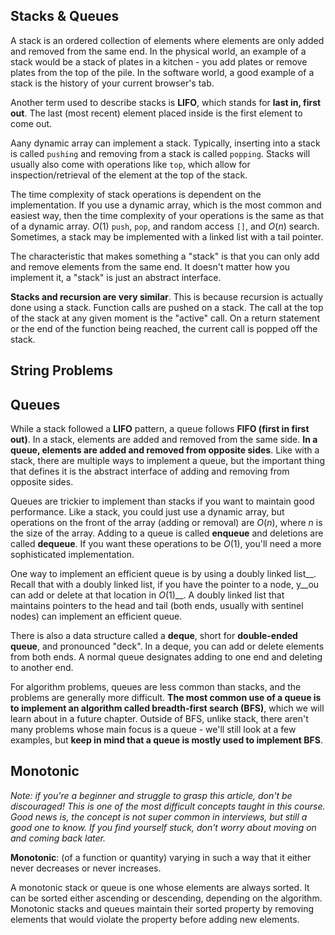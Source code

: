 ## Stacks & Queues
A stack is an ordered collection of elements where elements are only added and removed from the same end. In the physical world, an example of a stack would be a stack of plates in a kitchen - you add plates or remove plates from the top of the pile. In the software world, a good example of a stack is the history of your current browser's tab.

Another term used to describe stacks is __LIFO__, which stands for __last in, first out__. The last (most recent) element placed inside is the first element to come out.

Aany dynamic array can implement a stack. Typically, inserting into a stack is called `pushing` and removing from a stack is called `popping`. Stacks will usually also come with operations like `top`, which allow for inspection/retrieval of the element at the top of the stack.

The time complexity of stack operations is dependent on the implementation. If you use a dynamic array, which is the most common and easiest way, then the time complexity of your operations is the same as that of a dynamic array. $O(1)$ `push`, `pop`, and random access `[]`, and $O(n)$ search. Sometimes, a stack may be implemented with a linked list with a tail pointer.

The characteristic that makes something a "stack" is that you can only add and remove elements from the same end. It doesn't matter how you implement it, a "stack" is just an abstract interface.

__Stacks and recursion are very similar__. This is because recursion is actually done using a stack. Function calls are pushed on a stack. The call at the top of the stack at any given moment is the "active" call. On a return statement or the end of the function being reached, the current call is popped off the stack.

## String Problems

## Queues
While a stack followed a __LIFO__ pattern, a queue follows __FIFO (first in first out)__. In a stack, elements are added and removed from the same side. __In a queue, elements are added and removed from opposite sides__. Like with a stack, there are multiple ways to implement a queue, but the important thing that defines it is the abstract interface of adding and removing from opposite sides.

Queues are trickier to implement than stacks if you want to maintain good performance. Like a stack, you could just use a dynamic array, but operations on the front of the array (adding or removal) are $O(n)$, where $n$ is the size of the array. Adding to a queue is called __enqueue__ and deletions are called __dequeue__. If you want these operations to be $O(1)$, you'll need a more sophisticated implementation.

One way to implement an efficient queue is by using a doubly linked list__. Recall that with a doubly linked list, if you have the pointer to a node, y__ou can add or delete at that location in $O(1)$__. A doubly linked list that maintains pointers to the head and tail (both ends, usually with sentinel nodes) can implement an efficient queue.

There is also a data structure called a __deque__, short for __double-ended queue__, and pronounced "deck". In a deque, you can add or delete elements from both ends. A normal queue designates adding to one end and deleting to another end.

For algorithm problems, queues are less common than stacks, and the problems are generally more difficult. __The most common use of a queue is to implement an algorithm called breadth-first search (BFS)__, which we will learn about in a future chapter. Outside of BFS, unlike stack, there aren't many problems whose main focus is a queue - we'll still look at a few examples, but __keep in mind that a queue is mostly used to implement BFS__.

## Monotonic

_Note: if you're a beginner and struggle to grasp this article, don't be discouraged! This is one of the most difficult concepts taught in this course. Good news is, the concept is not super common in interviews, but still a good one to know. If you find yourself stuck, don't worry about moving on and coming back later._

__Monotonic__: (of a function or quantity) varying in such a way that it either never decreases or never increases.

A monotonic stack or queue is one whose elements are always sorted. It can be sorted either ascending or descending, depending on the algorithm. Monotonic stacks and queues maintain their sorted property by removing elements that would violate the property before adding new elements.

